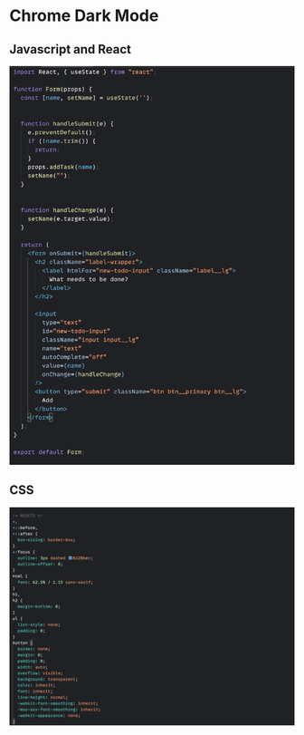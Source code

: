 # Chrome Dark Mode

## Javascript and React

![ReactJS](https://raw.githubusercontent.com/abeprincec/chrome-darkmode/main/screenshots/react_js.png)

## CSS

![CSS](https://raw.githubusercontent.com/abeprincec/chrome-darkmode/main/screenshots/css.png)
